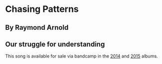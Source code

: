 #  Chasing Patterns
## By Raymond Arnold
## Our struggle for understanding

This song is available for sale via bandcamp in the [2014](https://humanistculture.bandcamp.com/album/solstice-2014) and [2015](https://humanistculture.bandcamp.com/album/solstice-2015) albums.

